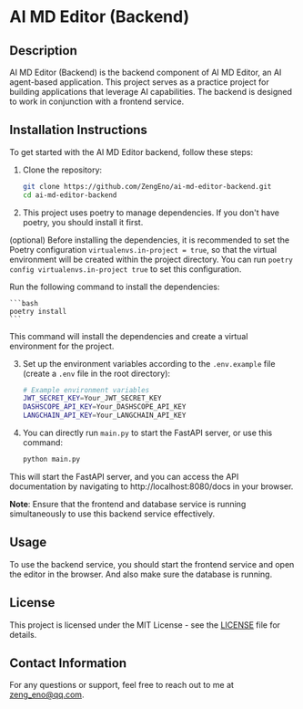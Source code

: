 # AI MD Editor (Backend)

## Description

AI MD Editor (Backend) is the backend component of AI MD Editor, an AI agent-based application. This project serves as a practice project for building applications that leverage AI capabilities. The backend is designed to work in conjunction with a frontend service.

## Installation Instructions

To get started with the AI MD Editor backend, follow these steps:

1. Clone the repository:

    ```bash
    git clone https://github.com/ZengEno/ai-md-editor-backend.git
    cd ai-md-editor-backend
    ```

2. This project uses poetry to manage dependencies. If you don't have poetry, you should install it first.

(optional) Before installing the dependencies, it is recommended to set the Poetry configuration `virtualenvs.in-project = true`, so that the virtual environment will be created within the project directory. You can run `poetry config virtualenvs.in-project true` to set this configuration.

Run the following command to install the dependencies:

    ```bash
    poetry install
    ```

This command will install the dependencies and create a virtual environment for the project. 

3. Set up the environment variables according to the `.env.example` file (create a `.env` file in the root directory):

    ```bash
    # Example environment variables
    JWT_SECRET_KEY=Your_JWT_SECRET_KEY
    DASHSCOPE_API_KEY=Your_DASHSCOPE_API_KEY
    LANGCHAIN_API_KEY=Your_LANGCHAIN_API_KEY
    ```

4. You can directly run `main.py` to start the FastAPI server, or use this command: 

    ```bash
    python main.py
    ```

This will start the FastAPI server, and you can access the API documentation by navigating to http://localhost:8080/docs in your browser.

**Note**: Ensure that the frontend and database service is running simultaneously to use this backend service effectively.

## Usage

To use the backend service, you should start the frontend service and open the editor in the browser. And also make sure the database is running.

## License

This project is licensed under the MIT License - see the [LICENSE](LICENSE) file for details.

## Contact Information

For any questions or support, feel free to reach out to me at zeng_eno@qq.com.